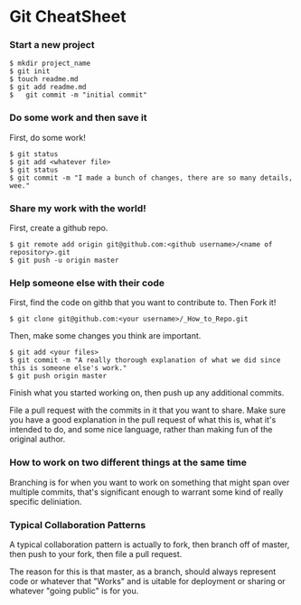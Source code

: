 # Git CheatSheet

### Start a new project

```shell
$ mkdir project_name
$ git init
$ touch readme.md
$ git add readme.md
$	git commit -m "initial commit"
```

### Do some work and then save it

First, do some work!

```shell
$ git status
$ git add <whatever file>
$ git status
$ git commit -m "I made a bunch of changes, there are so many details, wee."
```

### Share my work with the world!

First, create a github repo.

```shell
$ git remote add origin git@github.com:<github username>/<name of repository>.git
$ git push -u origin master
```

### Help someone else with their code

First, find the code on githb that you want to contribute to.
Then Fork it!

```shell
$ git clone git@github.com:<your username>/_How_to_Repo.git
```

Then, make some changes you think are important.

```shell
$ git add <your files>
$ git commit -m "A really thorough explanation of what we did since this is someone else's work."
$ git push origin master
```

Finish what you started working on, then push up any additional commits.

File a pull request with the commits in it that you want to share. Make sure you have a good explanation in the pull request of what this is, what it's intended to do, and some nice language, rather than making fun of the original author.

### How to work on two different things at the same time

Branching is for when you want to work on something that might span over multiple commits, that's significant enough to warrant some kind of really specific deliniation. 

### Typical Collaboration Patterns

A typical collaboration pattern is actually to fork, then branch off of master, then push to your fork, then file a pull request.

The reason for this is that master, as a branch, should always represent code or whatever that "Works" and is uitable for deployment or sharing or whatever "going public" is for you.

